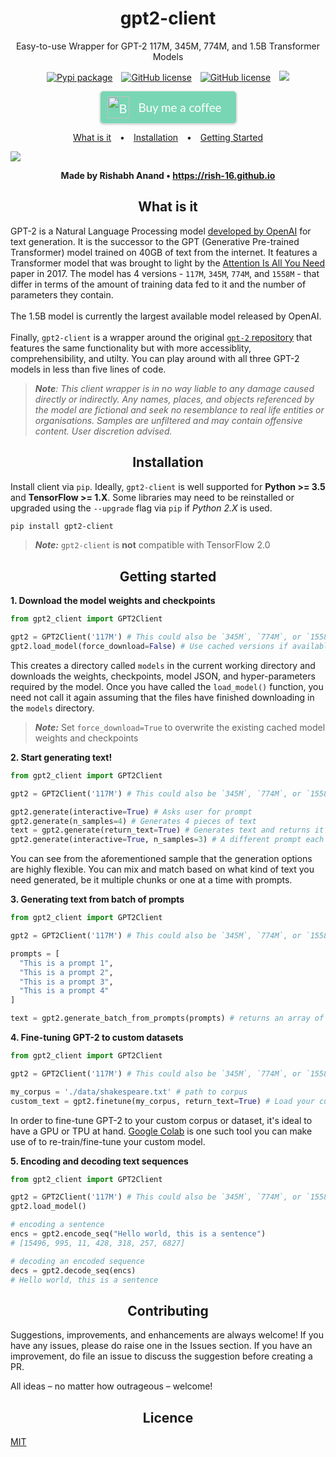 <h1 align="center">gpt2-client</h1>

<p align="center">Easy-to-use Wrapper for GPT-2 117M, 345M, 774M, and 1.5B Transformer Models</p>

<p align="center">

  <a>
    <a style="margin: 0 5px" href="https://pypi.org/project/gpt2-client/"><img src="https://img.shields.io/pypi/v/gpt2-client?color=%231dd1a1&logo=%231dd1a1&logoColor=%231dd1a1" alt="Pypi package"></a>
  </a>
  <a>
    <a style="margin: 0 5px" href="https://pepy.tech/project/gpt2-client"><img src="https://pepy.tech/badge/gpt2-client" alt="GitHub license"></a>
  </a>
  <a>
    <a style="margin: 0 5px" href="https://opensource.org/licenses/MIT"><img src="https://img.shields.io/badge/license-MIT-%23feca57" alt="GitHub license"></a>
  </a>
  <a>
    <a style="margin: 0 5px" href="https://colab.research.google.com/drive/1RZwp1n6XeWxvhBjt1e3ATSOy4Mj9GEEl"><img    src="https://colab.research.google.com/assets/colab-badge.svg"></a>
  </a>

</p>

<p align="center">

<style>.bmc-button img{width: 35px !important;margin-bottom: 1px !important;box-shadow: none !important;border: none !important;vertical-align: middle !important;}.bmc-button{padding: 7px 5px 7px 10px !important;line-height: 35px !important;height:51px !important;min-width:217px !important;text-decoration: none !important;display:inline-flex !important;color:#ffffff !important;background-color:#79D6B5 !important;border-radius: 5px !important;border: 1px solid transparent !important;padding: 7px 5px 7px 10px !important;font-size: 20px !important;letter-spacing:-0.08px !important;box-shadow: 0px 1px 2px rgba(190, 190, 190, 0.5) !important;-webkit-box-shadow: 0px 1px 2px 2px rgba(190, 190, 190, 0.5) !important;margin: 0 auto !important;font-family:'Lato', sans-serif !important;-webkit-box-sizing: border-box !important;box-sizing: border-box !important;-o-transition: 0.3s all linear !important;-webkit-transition: 0.3s all linear !important;-moz-transition: 0.3s all linear !important;-ms-transition: 0.3s all linear !important;transition: 0.3s all linear !important;}.bmc-button:hover, .bmc-button:active, .bmc-button:focus {-webkit-box-shadow: 0px 1px 2px 2px rgba(190, 190, 190, 0.5) !important;text-decoration: none !important;box-shadow: 0px 1px 2px 2px rgba(190, 190, 190, 0.5) !important;opacity: 0.85 !important;color:#ffffff !important;}</style><link href="https://fonts.googleapis.com/css?family=Lato&subset=latin,latin-ext" rel="stylesheet"><a class="bmc-button" target="_blank" href="https://www.buymeacoffee.com/qHtxL0S"><img src="https://cdn.buymeacoffee.com/buttons/bmc-new-btn-logo.svg" alt="Buy me a coffee"><span style="margin-left:15px;font-size:19px !important;">Buy me a coffee</span></a>

</p>

<p align="center">
  <a style="padding: 0 10px;" href="#what-is-it">What is it</a> • 
  <a style="padding: 0 10px;" href="#installation">Installation</a> • 
  <a style="padding: 0 10px;" href="#getting-started">Getting Started</a>
</p>

<div><img src="https://github.com/rish-16/gpt2client/raw/master/assets/demo.png" /></div>

<p align="center"><strong>Made by Rishabh Anand • <a href="https://rish-16.github.io">https://rish-16.github.io</a></strong></p>

<p align="center"><h2 align="center">What is it</h2></p>

GPT-2 is a Natural Language Processing model [developed by OpenAI](https://openai.com/blog/better-language-models/) for text generation. It is the successor to the GPT (Generative Pre-trained Transformer) model trained on 40GB of text from the internet. It features a Transformer model that was brought to light by the [Attention Is All You Need](https://arxiv.org/abs/1706.03762) paper in 2017. The model has 4 versions - `117M`, `345M`, `774M`, and `1558M` - that differ in terms of the amount of training data fed to it and the number of parameters they contain. 
<br>
<br>
The 1.5B model is currently the largest available model released by OpenAI.
<br>
<br>
Finally, `gpt2-client` is a wrapper around the original [`gpt-2` repository](https://github.com/openai/gpt-2) that features the same functionality but with more accessiblity, comprehensibility, and utilty. You can play around with all three GPT-2 models in less than five lines of code.

> ***Note**: This client wrapper is in no way liable to any damage caused directly or indirectly. Any names, places, and objects referenced by the model are fictional and seek no resemblance to real life entities or organisations. Samples are unfiltered and may contain offensive content. User discretion advised.*

<p align="center"><h2 align="center">Installation</h2></p>

Install client via `pip`. Ideally, `gpt2-client` is well supported for <strong>Python >= 3.5</strong> and <strong>TensorFlow >= 1.X</strong>. Some libraries may need to be reinstalled or upgraded using the `--upgrade` flag via `pip` if *Python 2.X* is used.

```bash
pip install gpt2-client
```

> ***Note:*** `gpt2-client` is **not** compatible with TensorFlow 2.0

<p align="center"><h2 align="center">Getting started</h2></p>

**1. Download the model weights and checkpoints**

```python
from gpt2_client import GPT2Client

gpt2 = GPT2Client('117M') # This could also be `345M`, `774M`, or `1558M`. Rename `save_dir` to anything.
gpt2.load_model(force_download=False) # Use cached versions if available.
```

This creates a directory called `models` in the current working directory and downloads the weights, checkpoints, model JSON, and hyper-parameters required by the model. Once you have called the `load_model()` function, you need not call it again assuming that the files have finished downloading in the `models` directory.

> ***Note:*** Set `force_download=True` to overwrite the existing cached model weights and checkpoints

**2. Start generating text!**

```python
from gpt2_client import GPT2Client

gpt2 = GPT2Client('117M') # This could also be `345M`, `774M`, or `1558M`

gpt2.generate(interactive=True) # Asks user for prompt
gpt2.generate(n_samples=4) # Generates 4 pieces of text
text = gpt2.generate(return_text=True) # Generates text and returns it in an array
gpt2.generate(interactive=True, n_samples=3) # A different prompt each time
```

You can see from the aforementioned sample that the generation options are highly flexible. You can mix and match based on what kind of text you need generated, be it multiple chunks or one at a time with prompts.

**3. Generating text from batch of prompts**

```python
from gpt2_client import GPT2Client

gpt2 = GPT2Client('117M') # This could also be `345M`, `774M`, or `1558M`

prompts = [
  "This is a prompt 1",
  "This is a prompt 2",
  "This is a prompt 3",
  "This is a prompt 4"
]

text = gpt2.generate_batch_from_prompts(prompts) # returns an array of generated text
```

**4. Fine-tuning GPT-2 to custom datasets**

```python
from gpt2_client import GPT2Client

gpt2 = GPT2Client('117M') # This could also be `345M`, `774M`, or `1558M`

my_corpus = './data/shakespeare.txt' # path to corpus
custom_text = gpt2.finetune(my_corpus, return_text=True) # Load your custom dataset
```

In order to fine-tune GPT-2 to your custom corpus or dataset, it's ideal to have a GPU or TPU at hand. [Google Colab](http://colab.research.google.com) is one such tool you can make use of to re-train/fine-tune your custom model.

**5. Encoding and decoding text sequences**

```python
from gpt2_client import GPT2Client

gpt2 = GPT2Client('117M') # This could also be `345M`, `774M`, or `1558M`
gpt2.load_model()

# encoding a sentence
encs = gpt2.encode_seq("Hello world, this is a sentence")
# [15496, 995, 11, 428, 318, 257, 6827]

# decoding an encoded sequence
decs = gpt2.decode_seq(encs)
# Hello world, this is a sentence
```

<p align="center"><h2 align="center">Contributing</h2></p>

Suggestions, improvements, and enhancements are always welcome! If you have any issues, please do raise one in the Issues section. If you have an improvement, do file an issue to discuss the suggestion before creating a PR.

All ideas – no matter how outrageous – welcome!

<p align="center"><h2 align="center">Licence</h2></p>

[MIT](https://github.com/rish-16/gpt2client/blob/master/LICENSE.txt)